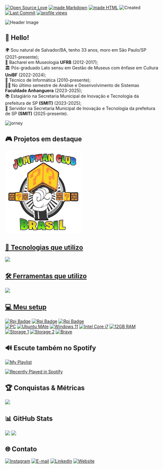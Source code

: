 [![Open Source Love](https://badges.frapsoft.com/os/v1/open-source.png)](https://github.com/alanmugiwara)
[![made Markdown](https://img.shields.io/badge/Made%20with-Markdown%20-8A2BE2)](https://github.com/alanmugiwara)
[![made HTML](https://img.shields.io/badge/Made%20with-HTML--5%20-8A2BE2)](https://github.com/alanmugiwara)
![Created](https://img.shields.io/badge/Created-Feb%205,%202024-8A2BE2)
[![Last Commit](https://img.shields.io/github/last-commit/alanmugiwara/alanmugiwara?color=8A2BE2&label=Last%20Commit)](https://github.com/alanmugiwara/alanmugiwara)
[![profile views](https://komarev.com/ghpvc/?username=alanmugiwara&color=blueviolet)](https://github.com/alanmugiwara/alanmugiwara)

![Header Image](https://cardivo.vercel.app/api?name=Álan%20Cruz&description=%20Transformando%20o%20mundo%20num%20lugar%20menos%20pior%21&image=https://avatars.githubusercontent.com/u/38691133?v=4p&instagram=alancruz_tec&linkedin=Álan%20Silva%20da%20Cruz&github=alanmugiwara&pattern=leaf&backgroundColor=%238A2BE2&colorPattern=%23fff&fontColor=%23fff&iconColor=%23fff&opacity=0.1)

## 🖖 Hello!
🌍 Sou natural de Salvador/BA, tenho 33 anos, moro em São Paulo/SP (2021-presente);  
🎨 Bacharel em Museologia **UFRB** (2012-2017);  
🏛️ Pós-graduado Lato sensu em Gestão de Museus com ênfase em Cultura **UniBF** (2022-2024);   
🔧 Técnico de Informática (2010-presente);  
🧑‍💻 No último semestre de Análise e Desenvolvimento de Sistemas **Faculdade Anhanguera** (2023-2025);  
📚 Estagiário na Secretaria Municipal de Inovação e Tecnologia da prefeitura de SP **(SMIT)** (2023-2025);  
💼 Servidor na Secretaria Municipal de Inovação e Tecnologia da prefeitura de SP **(SMIT)** (2025-presente).

![jorney](https://c.tenor.com/n1ZS7gsJQq8AAAAC/tenor.gif)

## 🎮 Projetos em destaque
<a href="https://github.com/jumpmanclubbrasil">
  <img width="250px" src="https://raw.githubusercontent.com/alanmugiwara/alanmugiwara/refs/heads/main/jump-logo.png">

## 📖 Tecnologias que utilizo
<img width="600px" src="https://skillicons.dev/icons?i=linux,python,figma,html,css,docker,git,bash,md,theme=dark" />

## 🛠️ Ferramentas que utilizo
<img width="500px" src="https://skillicons.dev/icons?i=obsidian,ubuntu,debian,idea,vscode,github,raspberrypi,theme=dark" />

## 💻 Meu setup
[![Rpi Badge](https://img.shields.io/badge/Raspberry%20Pi\-5-8A2BE2?style=for-the-badge&logo=Raspberry%20Pi&logoColor=white)]()
[![Rpi Badge](https://img.shields.io/badge/Raspberry%20Pi\-Zero%202W-8A2BE2?style=for-the-badge&logo=Raspberry%20Pi&logoColor=white)]()
[![Rpi Badge](https://img.shields.io/badge/Raspberry%20Pi\-Pico-8A2BE2?style=for-the-badge&logo=Raspberry%20Pi&logoColor=white)]()  
[![PC](https://img.shields.io/badge/Lenovo%20-330S%2015IKB-%238A2BE2.svg?&style=flat-square&logo=Laptop&ogoColor=white)](https://support.lenovo.com/us/pt/solutions/pd500198)
[![Ubuntu MAte](https://img.shields.io/badge/Ubuntu%20-MATE-%238A2BE2.svg?&style=flat-square&logo=ubuntu&logoColor=white)](https://www.kali.org/)
[![Windows 11](https://img.shields.io/badge/Windows%2011-24H2-%238A2BE2.svg?&style=flat-square&logo=windows&logoColor=white)](https://ghostclouds.xyz/wp/w11-22h2-22621)
[![Intel Core i7](https://img.shields.io/badge/Intel-Core%20i7%208th%20%20Gen-%238A2BE2.svg?&style=flat-square&logo=l&logoColor=white)](https://www.intel.com.br/content/www/br/pt/products/sku/122589/intel-core-i78550u-processor-8m-cache-up-to-4-00-ghz/specifications.html)
[![12GB RAM](https://img.shields.io/badge/RAM%20DDR4-12GB-%238A2BE2.svg?&style=flat-square&logoColor=white)](https://github.com/alanmugiwara/alanmugiwara)<br/>
[![Storage 1](https://img.shields.io/badge/SSD%201TB-NVMe-%238A2BE2.svg?&style=flat-square&logoColor=white)](https://walramelec.com/)
[![Storage 2](https://img.shields.io/badge/SSD%201TB-SATA-%238A2BE2.svg?&style=flat-square&logoColor=white)](https://www.xray-disk.com/)
[![Brave](https://img.shields.io/badge/Browser-Brave-%238A2BE2.svg?&style=flat-square&logo=Brave&logoColor=white)](https://brave.com/pt-br/)

## 🔊 Escute também no Spotify
[![My Playlist](https://img.shields.io/badge/Minha%20Playlist%20Garage%20Rock-%231DB954.svg?&style=flat-square&logo=spotify&logoColor=white)](https://open.spotify.com/playlist/4kL0kA3lIKKjaq06u0SOGm)

[![Recently Played in Spotify](https://spotify-recently-played-readme.vercel.app/api?user=31azx3lfr7765tkvcyw4l6ow36ri)](https://open.spotify.com/user/31azx3lfr7765tkvcyw4l6ow36ri)

## 🏆 Conquistas & Métricas
<img src="https://github-profile-trophy.vercel.app/?username=alanmugiwara&theme=dracula&column=3&row=2&margin-w=8&margin-h=8" />

## 📊 GitHub Stats
<img loading="lazy" height="180em" src="https://github-readme-stats.vercel.app/api/top-langs/?username=alanmugiwara&layout=compact&langs_count=7&theme=material-palenight"/>
<img loading="lazy" height="180em" src="https://github-readme-stats.vercel.app/api?username=alanmugiwara&show_icons=true&theme=material-palenight&include_all_commits=true&count_private=true"/>

## 🌐 Contato
<a href="https://instagram.com/alancruz_tec" target="_blank"><img loading="lazy" src="https://img.shields.io/badge/-Instagram-%23E4405F?style=for-the-badge&logo=instagram&logoColor=white" alt="Instagram"></a>
<a href="mailto:contato@alancruz.tec.br"><img loading="lazy" src="https://img.shields.io/badge/E--Mail-D14836?style=for-the-badge&logo=gmail&logoColor=white" alt="E-mail"></a>
<a href="https://linkedin.com/in/alansilvadacruz" target="_blank"><img loading="lazy" src="https://img.shields.io/badge/-LinkedIn-%230077B5?style=for-the-badge&logo=linkedin&logoColor=white" alt="Linkedin"></a>
<a href="https://alancruz.tec.br" target="_blank"><img loading="lazy" src="https://img.shields.io/badge/-My%20Website-%230077B5?style=for-the-badge&logo=wordpress&logoColor=white" alt="Website"></a>

